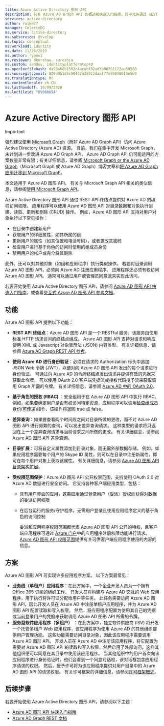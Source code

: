 ```yaml
---
title: Azure Active Directory 图形 API
description: 有关 Azure AD Graph API 的概述和快速入门指南，其中允许通过 REST API 终结点以编程方式访问 Azure AD。
services: active-directory
author: rwike77
manager: CelesteDG
ms.service: active-directory
ms.subservice: develop
ms.topic: conceptual
ms.workload: identity
ms.date: 11/26/2019
ms.author: ryanwi
ms.reviewer: dkershaw, sureshja
ms.custom: aaddev, identityplatformtop40
ms.openlocfilehash: da99468b1582c4acab192ad3b96761172aa69580
ms.sourcegitcommit: 829d951d5c90442a38012daaf77e86046018e5b9
ms.translationtype: MT
ms.contentlocale: zh-CN
ms.lasthandoff: 10/09/2020
ms.locfileid: "89068654"
---
```

# <a name="azure-active-directory-graph-api"></a>Azure Active Directory 图形 API

> [!IMPORTANT]
> 强烈建议使用 [Microsoft Graph](https://developer.microsoft.com/graph)（而非 Azure AD Graph API）访问 Azure Active Directory (Azure AD) 资源。 目前，我们在集中开发 Microsoft Graph，未计划进一步改进 Azure AD Graph API。 Azure AD Graph API 仍可能适用的方案数量非常有限；有关详细信息，请参阅 [Microsoft Graph or the Azure AD Graph](https://developer.microsoft.com/office/blogs/microsoft-graph-or-azure-ad-graph/)（Microsoft Graph 或 Azure AD Graph）博客文章和[将 Azure AD Graph 应用迁移到 Microsoft Graph](/graph/migrate-azure-ad-graph-planning-checklist)。

本文适用于 Azure AD 图形 API。 有关与 Microsoft Graph API 相关的类似信息，请参阅[使用 Microsoft Graph API](/graph/use-the-api)。

Azure Active Directory 图形 API 通过 REST API 终结点提供对 Azure AD 的编程访问权限。 应用程序可以使用 Azure AD 图形 API 对目录数据和对象执行创建、读取、更新和删除 (CRUD) 操作。 例如，Azure AD 图形 API 支持对用户对象执行以下常见操作：

* 在目录中创建新用户
* 获取用户的详细属性，如其所属的组
* 更新用户的属性（如其位置和电话号码），或者更改其密码
* 检查用户进行基于角色的访问时使用的组成员身份
* 禁用用户的帐户或完全将其删除

此外，还可以对其他对象（如组和应用程序）执行类似操作。 若要对目录调用 Azure AD 图形 API，必须向 Azure AD 注册应用程序。 应用程序还必须有权访问 Azure AD 图形 API。 通常可以通过用户或管理员同意流来实现此访问。

若要开始使用 Azure Active Directory 图形 API，请参阅 [Azure AD 图形 API 快速入门指南](./microsoft-graph-intro.md)，或查看[交互式 Azure AD 图形 API 参考文档](/previous-versions/azure/ad/graph/api/api-catalog)。

## <a name="features"></a>功能

Azure AD 图形 API 提供以下功能：

* **REST API 终结点**：Azure AD 图形 API 是一个 RESTful 服务，该服务由使用标准 HTTP 请求访问的终结点组成。 Azure AD 图形 API 支持对请求和响应使用 XML 或 Javascript 对象表示法 (JSON) 内容类型。 有关详细信息，请参阅 [Azure AD Graph REST API 参考](/previous-versions/azure/ad/graph/api/api-catalog)。
* **使用 Azure AD 进行身份验证**：必须在请求的 Authorization 标头中追加 JSON Web 令牌 (JWT)，以便对向 Azure AD 图形 API 发出的每个请求进行身份验证。 可通过向 Azure AD 的令牌终结点发出请求并提供有效的凭据来获取此令牌。 可以使用 OAuth 2.0 客户端凭据流或授权代码授予流来获取调用 Graph 所需的令牌。 有关详细信息，请参阅 [Azure AD 中的 OAuth 2.0](/previous-versions/azure/dn645545(v=azure.100))。
* **基于角色的授权 (RBAC)** ：安全组用于在 Azure AD 图形 API 中执行 RBAC。 例如，如果要确定用户是否有权访问特定资源，应用程序可以调用[检查组成员身份(可传递)](/previous-versions/azure/ad/graph/api/functions-and-actions#checkMemberGroups)操作，该操作将返回 true 或 false。
* **差异查询**：如果要查看两个时间段之间对目录所做的更改，而不对 Azure AD 图形 API 进行频繁的查询，可以发出差异查询请求。 这种类型的请求将只返回在上一个差异查询请求与当前请求之间所做的更改。 有关详细信息，请参阅 [Azure AD 图形 API 差异查询](/previous-versions/azure/ad/graph/howto/azure-ad-graph-api-differential-query)。
* **目录扩展**：可将自定义属性添加到目录对象，而无需外部数据存储。 例如，如果应用程序需要每个用户的 Skype ID 属性，则可以在目录中注册新属性，即可在每个用户对象上获取该属性。 有关详细信息，请参阅 [Azure AD 图形 API 目录架构扩展](/previous-versions/azure/ad/graph/howto/azure-ad-graph-api-directory-schema-extensions)。
* **受权限范围保护**：Azure AD 图形 API 公开权限范围，支持使用 OAuth 2.0 对 Azure AD 数据进行安全访问。 它支持各种客户端应用类型，包括：
  
  * 具有用户界面的应用，这类应用通过登录用户（委派）授权而获得对数据的委派访问权限
  * 在后台运行的服务/守护程序，无需用户登录且使用应用程序定义的基于角色的访问控制
    
    委派和应用程序权限范围都代表 Azure AD 图形 API 公开的特权，且客户端应用程序可通过 [Azure 门户](https://portal.azure.com)中的应用程序注册权限功能进行请求。 [Azure AD 图形 API 权限范围](/previous-versions/azure/ad/graph/howto/azure-ad-graph-api-permission-scopes)提供有关可供客户端应用程序使用的内容的信息。

## <a name="scenarios"></a>方案

Azure AD 图形 API 可实现许多应用程序方案。 以下方案最常见：

* **业务线（单租户）应用程序**：在此方案中，一个企业开发人员为一个拥有 Office 365 订阅的组织工作。 开发人员将构建与 Azure AD 交互的 Web 应用程序，用于执行将许可证分配给用户等任务。 此任务需要访问 Azure AD 图形 API，因此开发人员在 Azure AD 中注册单租户应用程序，并为 Azure AD 图形 API 配置读取和写入权限。 然后，将应用程序配置为使用其自己的凭据或当前登录用户的凭据来获取调用 Azure AD 图形 API 所需的令牌。
* **服务型软件应用程序（多租户）** ：在此方案中，独立软件供应商 (ISV) 将开发一个托管多租户 Web 应用程序，该应用程序为使用 Azure AD 的其他组织提供用户管理功能。 这些功能需要访问目录对象，因此该应用程序需要调用 Azure AD 图形 API。 开发人员在 Azure AD 中注册该应用程序，将它配置为需要对 Azure AD 图形 API 的读取和写入权限，然后启用了外部访问，这样其他组织便可以同意在其目录中使用该应用程序。 当其他组织中的用户首次向该应用程序进行身份验证时，他们会看到一个同意对话框，该对话框包含应用程序请求的权限。 然后，授予许可将为该应用程序提供对用户目录中的 Azure AD 图形 API 的请求权限。 有关许可框架的详细信息，请参阅[许可框架概述](consent-framework.md)。

## <a name="next-steps"></a>后续步骤

若要开始使用 Azure Active Directory 图形 API，请参阅以下主题：

* [Azure AD 图形 API 快速入门指南](./microsoft-graph-intro.md)
* [Azure AD Graph REST 文档](/previous-versions/azure/ad/graph/api/api-catalog)
